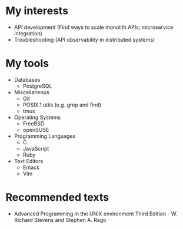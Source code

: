 
# My interests
* API development (Find ways to scale monolith APIs; microservice integration)
* Troubleshooting (API observability in distributed systems)
# My tools
* Databases
  * PostgreSQL
* Miscellaneous
  * Git
  * POSIX.1 utils (e.g. grep and find)
  * tmux
* Operating Systems
  * FreeBSD
  * openSUSE
* Programming Languages
  * C
  * JavaScript
  * Ruby
* Text Editors
  * Emacs
  * Vim
# Recommended texts
* Advanced Programming in the UNIX environment Third Edition - W. Richard Stevens and Stephen A. Rago


<!--
## Hi there 👋

**kaiquekandykoga/kaiquekandykoga** is a ✨ _special_ ✨ repository because its `README.md` (this file) appears on your GitHub profile.

Here are some ideas to get you started:

- 🔭 I’m currently working on ...
- 🌱 I’m currently learning ...
- 👯 I’m looking to collaborate on ...
- 🤔 I’m looking for help with ...
- 💬 Ask me about ...
- 📫 How to reach me: ...
- 😄 Pronouns: ...
- ⚡ Fun fact: ...
-->
